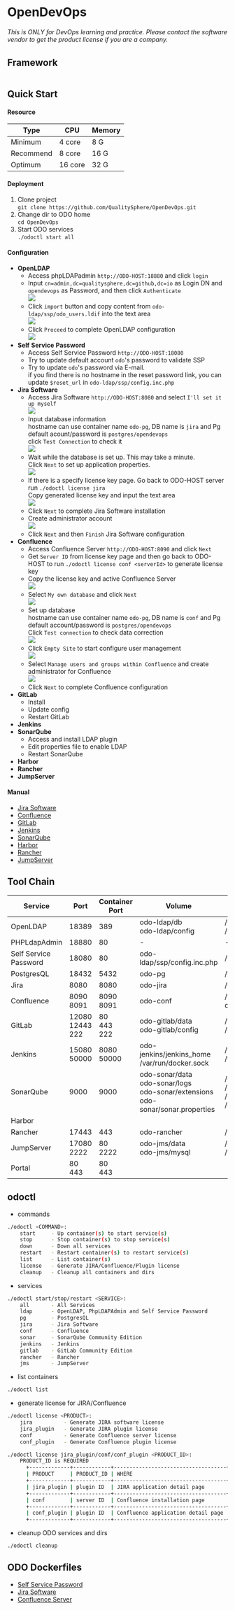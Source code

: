 # OpenDevOps
###### This is ONLY for DevOps learning and practice. Please contact the software vendor to get the product license if you are a company.

## Framework

![]()

## Quick Start

#### Resource

Type | CPU | Memory 
----|----|----
Minimum | 4 core | 8 G
Recommend | 8 core | 16 G
Optimum | 16 core | 32 G

#### Deployment

1. Clone project <br>`git clone https://github.com/QualitySphere/OpenDevOps.git`
2. Change dir to ODO home <br>`cd OpenDevOps`
3. Start ODO services <br>`./odoctl start all`

#### Configuration

- **OpenLDAP**
  - Access phpLDAPadmin `http://ODO-HOST:18880` and click `login` 
  - Input `cn=admin,dc=qualitysphere,dc=github,dc=io` as Login DN and `opendevops` as Password, and then click `Authenticate` <br>![](doc/images/odo-ldap-01.png)
  - Click `import` button and copy content from `odo-ldap/ssp/odo_users.ldif` into the text area <br>![](doc/images/odo-ldap-02.png)
  - Click `Proceed` to complete OpenLDAP configuration <br>![](doc/images/odo-ldap-03.png)
- **Self** **Service** **Password**
  - Access Self Service Password `http://ODO-HOST:18080`
  - Try to update default account `odo`'s password to validate SSP
  - Try to update `odo`'s password via E-mail. <br>if you find there is no hostname in the reset password link, you can update `$reset_url` in `odo-ldap/ssp/config.inc.php`
- **Jira** **Software**
  - Access Jira Software `http://ODO-HOST:8080` and select `I'll set it up myself` <br>![](doc/images/odo-jira-01.png)
  - Input database information<br>hostname can use container name `odo-pg`, DB name is `jira` and Pg default acount/password is `postgres/opendevops` <br> click `Test Connection` to check it <br>![](doc/images/odo-jira-02.png)
  - Wait while the database is set up. This may take a minute. <br>Click `Next` to set up application properties. <br>![](doc/images/odo-jira-03.png)
  - If there is a specify license key page. Go back to ODO-HOST server run `./odoctl license jira` <br>Copy generated license key and input the text area <br>![](doc/images/odo-jira-04.png)
  - Click `Next` to complete Jira Software installation
  - Create administrator account <br>![](doc/images/odo-jira-05.png)
  - Click `Next` and then `Finish` Jira Software configuration
- **Confluence**
  - Access Confluence Server `http://ODO-HOST:8090` and click `Next`
  - Get `Server ID` from license key page and then go back to ODO-HOST to run `./odoctl license conf <serverId>` to generate license key
  - Copy the license key and active Confluence Server <br>![](doc/images/odo-conf-01.png)
  - Select `My own database` and click `Next` <br>![](doc/images/odo-conf-02.png)
  - Set up database <br>hostname can use container name `odo-pg`, DB name is `conf` and Pg default account/password is `postgres/opendevops` <br>Click `Test connection` to check data correction <br>![](doc/images/odo-conf-03.png)
  - Click `Empty Site` to start configure user management <br>![](doc/images/odo-conf-04.png)
  - Select `Manage users and groups within Confluence` and create administrator for Confluence <br>![](doc/images/odo-conf-05.png)
  - Click `Next` to complete Confluence configuration
- **GitLab**
  - Install 
  - Update config
  - Restart GitLab
- **Jenkins**
- **SonarQube**
  - Access and install LDAP plugin
  - Edit properties file to enable LDAP
  - Restart SonarQube
- **Harbor**
- **Rancher**
- **JumpServer**

#### Manual

- [Jira Software](https://docs.atlassian.com/jira/jsw-docs-0811/)
- [Confluence](https://docs.atlassian.com/confluence/docs-75/)
- [GitLab](https://docs.gitlab.com/ee/README.html)
- [Jenkins](https://www.jenkins.io/zh/doc/book/blueocean/creating-pipelines/)
- [SonarQube](https://docs.sonarqube.org/latest/)
- [Harbor](https://goharbor.io/docs/2.0.0/working-with-projects/)
- [Rancher](https://rancher.com/docs/rancher/v2.x/en/)
- [JumpServer](https://docs.jumpserver.org/zh/master/admin-guide/quick_start/)

## Tool Chain

Service|Port|Container Port|Volume|Container Volume
----|----|----|----|----
OpenLDAP|18389|389|odo-ldap/db<br>odo-ldap/config|/var/lig/ldap<br>/etc/ldap
PHPLdapAdmin|18880|80|-|-
Self Service Password|18080|80|odo-ldap/ssp/config.inc.php|/var/www/html/conf/config.inc.php
PostgresQL|18432|5432|odo-pg|/var/lib/postgresql/data
Jira|8080|8080|odo-jira|/var/atlassian/application-data/jira
Confluence|8090<br>8091|8090<br>8091|odo-conf|/var/atlassian/application-data/confluence
GitLab|12080<br>12443<br>222|80<br>443<br>222|odo-gitlab/data<br>odo-gitlab/config|/var/opt/gitlab<br>/etc/gitlab
Jenkins|15080<br>50000|8080<br>50000|odo-jenkins/jenkins_home<br>/var/run/docker.sock|/var/jenkins_home<br>/var/run/docker.sock
SonarQube|9000|9000|odo-sonar/data<br>odo-sonar/logs<br>odo-sonar/extensions<br>odo-sonar/sonar.properties|/opt/sonarqube/data<br>/opt/sonarqube/logs<br>/opt/sonarqube/extensions<br>/opt/sonarqube/conf/sonar.properties
Harbor||||
Rancher|17443|443|odo-rancher|/var/lib/rancher
JumpServer|17080<br>2222|80<br>2222|odo-jms/data<br>odo-jms/mysql|/opt/jumpserver/data<br>/var/lib/mysql
Portal|80<br>443|80<br>443||

## odoctl 

- commands
```bash
./odoctl <COMMAND>:
    start     - Up container(s) to start service(s)
    stop      - Stop container(s) to stop service(s)
    down      - Down all services
    restart   - Restart container(s) to restart service(s)
    list      - List container(s)
    license   - Generate JIRA/Confluence/Plugin license
    cleanup   - Cleanup all containers and dirs
```

- services
```bash
./odoctl start/stop/restart <SERVICE>:
    all       - All Services
    ldap      - OpenLDAP, PhpLDAPAdmin and Self Service Password
    pg        - PostgresQL
    jira      - Jira Software
    conf      - Confluence
    sonar     - SonarQube Community Edition
    jenkins   - Jenkins
    gitlab    - GitLab Community Edition
    rancher   - Rancher
    jms       - JumpServer
```

- list containers
```bash
./odoctl list
```

- generate license for JIRA/Confluence
```bash
./odoctl license <PRODUCT>:
    jira          - Generate JIRA software license
    jira_plugin   - Generate JIRA plugin license
    conf          - Generate Confluence server license
    conf_plugin   - Generate Confluence plugin license

./odoctl license jira_plugin/conf/conf_plugin <PRODUCT_ID>:
    PRODUCT_ID is REQUIRED
      +-------------+------------+------------------------------------+
      | PRODUCT     | PRODUCT_ID | WHERE                              |
      +-------------+------------+------------------------------------+
      | jira_plugin | plugin ID  | JIRA application detail page       |
      +-------------+------------+------------------------------------+
      | conf        | server ID  | Confluence installation page       |
      +-------------+------------+------------------------------------+
      | conf_plugin | plugin ID  | Confluence application detail page |
      +-------------+------------+------------------------------------+
```

- cleanup ODO services and dirs 

```bash
./odoctl cleanup
```

## ODO Dockerfiles

- [Self Service Password](https://github.com/seoktaehyeon/docker-self-service-password/blob/1.3/Dockerfile)
- [Jira Software](https://github.com/seoktaehyeon/docker-jira-software/blob/8.11/Dockerfile)
- [Confluence Server](https://github.com/seoktaehyeon/docker-confluence-server/blob/7.5/Dockerfile)

